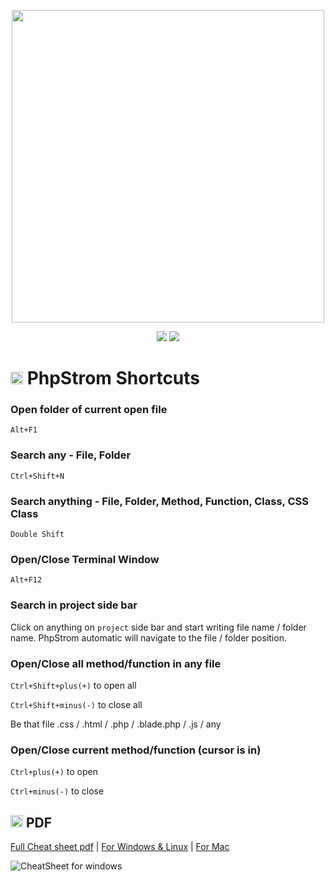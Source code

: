 <p align="center"><a href="https://resources.jetbrains.com/storage/products/phpstorm/docs/PhpStorm_ReferenceCard.pdf" target="_blank"><img src="https://promyze.com/wp-content/uploads/1_oLFo5u_zyBkuS8WpSoXBIQ.png" width="500"></a></p>

<p align="center">
  <img src="https://img.shields.io/badge/Version-2022.1.2-orange">
  <img src="https://img.shields.io/badge/File Generate-20 Oct 2022-blue">
</p>

# <img src="https://upload.wikimedia.org/wikipedia/commons/thumb/c/c9/PhpStorm_Icon.svg/1200px-PhpStorm_Icon.png" width="20"> PhpStrom Shortcuts

### Open folder of current open file
`Alt+F1`

### Search any - File, Folder
`Ctrl+Shift+N`

### Search anything - File, Folder, Method, Function, Class, CSS Class
`Double Shift`

### Open/Close Terminal Window
`Alt+F12`

### Search in **project** side bar
Click on anything on `project` side bar and start writing file name / folder name. PhpStrom automatic will navigate to the file / folder position.

### Open/Close all method/function in any file
`Ctrl+Shift+plus(+)` to open all

`Ctrl+Shift+minus(-)` to close all

Be that file .css / .html / .php / .blade.php / .js / any

### Open/Close current method/function (cursor is in)
`Ctrl+plus(+)` to open

`Ctrl+minus(-)` to close

## <img src="https://cdn-icons-png.flaticon.com/512/337/337946.png" width="20"> PDF

[Full Cheat sheet pdf](https://resources.jetbrains.com/storage/products/phpstorm/docs/PhpStorm_ReferenceCard.pdf) | 
[For Windows & Linux](https://github.com/mehediishere/All-Readme.md-files/blob/1e040f70448fac20e262bd9b6be65c2b97cf2935/Images/PhpStorm_ReferenceCard_page-0001.jpg) | 
[For Mac](https://github.com/mehediishere/All-Readme.md-files/blob/1e040f70448fac20e262bd9b6be65c2b97cf2935/Images/PhpStorm_ReferenceCard_page-0002.jpg)

![CheatSheet for windows](https://github.com/mehediishere/All-Readme.md-files/blob/1e040f70448fac20e262bd9b6be65c2b97cf2935/Images/PhpStorm_ReferenceCard_page-0001.jpg)
